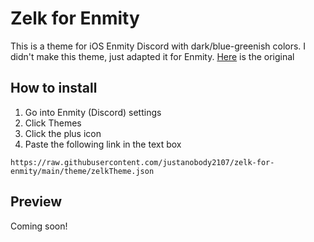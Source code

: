 # Zelk for Enmity

This is a theme for iOS Enmity Discord with dark/blue-greenish colors. I didn't make this theme, just adapted it for Enmity.
[Here](https://github.com/schnensch0/zelk) is the original

## How to install

1. Go into Enmity (Discord) settings
2. Click Themes
3. Click the plus icon
4. Paste the following link in the text box

```
https://raw.githubusercontent.com/justanobody2107/zelk-for-enmity/main/theme/zelkTheme.json
```

## Preview
Coming soon!
